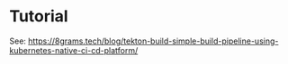 # Tutorial

See: https://8grams.tech/blog/tekton-build-simple-build-pipeline-using-kubernetes-native-ci-cd-platform/